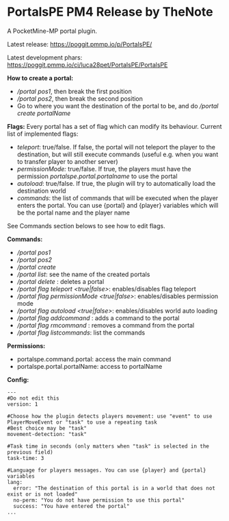 # PortalsPE PM4 Release by TheNote
A PocketMine-MP portal plugin.

Latest release: https://poggit.pmmp.io/p/PortalsPE/

Latest development phars: https://poggit.pmmp.io/ci/luca28pet/PortalsPE/PortalsPE

**How to create a portal:**
- _/portal pos1_, then break the first position
- _/portal pos2_, then break the second position
- Go to where you want the destination of the portal to be, and do _/portal create portalName_

**Flags:**
Every portal has a set of flag which can modify its behaviour.
Current list of implemented flags:
- _teleport_: true/false. If false, the portal will not teleport the player to the destination, but will still execute commands (useful e.g. when you want to transfer player to another server)
- _permissionMode:_ true/false. If true, the players must have the permission _portalspe.portal.portalname_ to use the portal
- _autoload_: true/false. If true, the plugin will try to automatically load the destination world
- _commands_: the list of commands that will be executed when the player enters the portal. You can use {portal} and {player} variables which will be the portal name and the player name

See Commands section belows to see how to edit flags.

**Commands:**
- _/portal pos1_
- _/portal pos2_
- _/portal create <portal name>_
- _/portal list_: see the name of the created portals
- _/portal delete <portal name>_: deletes a portal
- _/portal flag teleport <true|false>_: enables/disables flag teleport
- _/portal flag permissionMode <true|false>_: enables/disables permission mode
- _/portal flag autoload <true|false>_: enables/disables world auto loading
- _/portal flag addcommand <a command>_: adds a command to the portal
- _/portal flag rmcommand <a command>_: removes a command from the portal
- _/portal flag listcommands_: list the commands

**Permissions:**
- portalspe.command.portal: access the main command
- portalspe.portal.portalName: access to portalName

**Config:**

```
---
#Do not edit this
version: 1

#Choose how the plugin detects players movement: use "event" to use PlayerMoveEvent or "task" to use a repeating task
#Best choice may be "task"
movement-detection: "task"

#Task time in seconds (only matters when "task" is selected in the previous field)
task-time: 3

#Language for players messages. You can use {player} and {portal} variables
lang:
  error: "The destination of this portal is in a world that does not exist or is not loaded"
  no-perm: "You do not have permission to use this portal"
  success: "You have entered the portal"
...
```
